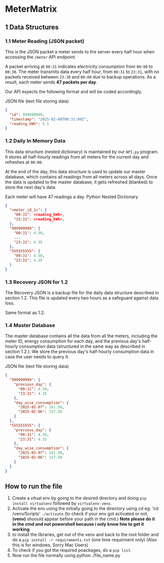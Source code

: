 # MeterMatrix

## 1 Data Structures

### 1.1 Meter Reading (JSON packet)
This is the JSON packet a meter sends to the server every half hour when accessing the `/meter` API endpoint.  

A packet arriving at `00:31` indicates electricity consumption from `00:00` to `00:30`. The meter transmits data every half hour, from `00:31` to `23:31`, with no packets received between `23:30` and `00:00` due to backup operations. As a result, each meter sends **47 packets per day**.  

Our API expects the following format and will be coded accordingly.

JSON file (text file storing data)

```json
{
  "id": 999999999,
  "timestamp": "2025-02-08T00:31:00Z",
  "reading_kWh": 5.5
}
```

### 1.2 Daily In Memory Data
This data structure (nested dictionary) is maintained by our `API.py` program. It stores all half-hourly readings from all meters for the current day and refreshes at `00:00`.  

At the end of the day, this data structure is used to update our master database, which contains all readings from all meters across all days. Once the data is updated to the master database, it gets refreshed (blanked) to store the next day's data.

Each meter will have 47 readings a day.
Python Nested Dictionary
```json
{
  "<meter_id_1>": {
    "00:31": <reading_kWh>,
    "23:31": <reading_kWh>,
  },
  "999999999": {
    "00:31": 4.50,
    ...
    "23:31": 4.35
  },
  "555555555": {
    "00:31": 4.50,
    "23:31": 4.35
  }
}
```

### 1.3 Recovery JSON for 1.2
The Recovery JSON is a backup file for the daily data structure described in section 1.2. This file is updated every two hours as a safeguard against data loss.

Same format as 1.2.

### 1.4 Master Database
The master database contains all the data from all the meters, including the meter ID, energy consumption for each day, and the previous day's half-hourly consumption data (structured in the same way as described in section 1.2.). We store the previous day's half-hourly consumption data in case the user needs to query it.

JSON file (text file storing data)
```json
{
  "999999999": {
    "previous_day": {
      "00:31": 4.50,
      "23:31": 4.35
    },
    "day_wise_consumption": {
      "2025-02-07": 161.50,
      "2025-02-06": 157.50
    }
  },
  "555555555": {
    "previous_day": {
      "00:31": 4.50,
      "23:31": 4.35
    },
    "day_wise_consumption": {
      "2025-02-07": 161.50,
      "2025-02-06": 157.50
    }
  }
}
```



## How to run the file
1. Create a vitual env by going to the desired directory and doing `pip install virtualenv` followed by `virtualenv venv`.
2. Activate the env using the initially going to the directory using cd
    eg: 'cd <location to git repo>/venv/Scripts'
    `./activate` 
    (to check if your env  got activated or not, **(venv)** shoould appear before your path in the cmd.)
    **Note please do it in the cmd and not powershell because i only know hiw to get it working**
3. to install the libraries, get out of the venv and back to the root folder and do a `pip install -r requirements.txt` (one time requirment only)
    (Also this is for windows, Sorry Mac Users)
4. To check if you got the required poackages, do a `pip list`.
5. Now run the file normally using python ./file_name.py


